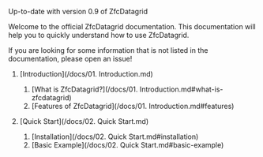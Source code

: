 Up-to-date with version 0.9 of ZfcDatagrid

Welcome to the official ZfcDatagrid documentation. This documentation will help you to quickly understand how to use ZfcDatagrid.

If you are looking for some information that is not listed in the documentation, please open an issue!

1. [Introduction](/docs/01. Introduction.md)
   1. [What is ZfcDatagrid?](/docs/01. Introduction.md#what-is-zfcdatagrid)
   2. [Features of ZfcDatagrid](/docs/01. Introduction.md#features)

2. [Quick Start](/docs/02. Quick Start.md)
   1. [Installation](/docs/02. Quick Start.md#installation)
   2. [Basic Example](/docs/02. Quick Start.md#basic-example)

